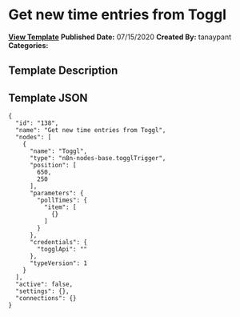 # Get new time entries from Toggl

**[View Template](https://n8n.io/workflows/517-/)**  **Published Date:** 07/15/2020  **Created By:** tanaypant  **Categories:**   

## Template Description



## Template JSON

```
{
  "id": "138",
  "name": "Get new time entries from Toggl",
  "nodes": [
    {
      "name": "Toggl",
      "type": "n8n-nodes-base.togglTrigger",
      "position": [
        650,
        250
      ],
      "parameters": {
        "pollTimes": {
          "item": [
            {}
          ]
        }
      },
      "credentials": {
        "togglApi": ""
      },
      "typeVersion": 1
    }
  ],
  "active": false,
  "settings": {},
  "connections": {}
}
```
